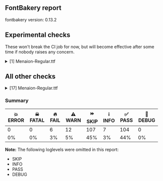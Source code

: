 ## FontBakery report

fontbakery version: 0.13.2





## Experimental checks

These won't break the CI job for now, but will become effective after some time if nobody raises any concern.


<details><summary>[1] Menaion-Regular.ttf</summary>
<div>
<details>
    <summary>🔥 <b>FAIL</b> Check base characters have non-zero advance width. <a href="https://fontbakery.readthedocs.io/en/stable/fontbakery/checks/universal.html#base-has-width">base_has_width</a></summary>
    <div>







* 🔥 **FAIL** <p>The following glyphs had zero advance width:
- uni03070300 (U+E02C)</p>
<pre><code>- uni03070301 (U+E02B)

- uni03080300 (U+E02E)

- uni03080301 (U+E02D)

- uni04850300 (U+E021)

- uni04850301 (U+E020)

- uni04850302 (U+E029)

- uni04850311 (U+E026)

- uni04850485 (U+E024)

- uni04860300 (U+E003)

- uni04860301 (U+E001)

- uni04860302 (U+E02A)

- uni04860311 (U+E005)

- uni04860485 (U+E030)

- uni04860486 (U+E025)

- uni0488 (U+0488)

- uni0489 (U+0489)

- uni20DD (U+20DD)

- uniA670 (U+A670)

- uniA671 (U+A671)

- uniA672 (U+A672)

- uniA67D0300 (U+E034)

- uniA67D0301 (U+E033)

- uniECE0 (U+ECE0)

- uniECE1 (U+ECE1)

- uniECE2 (U+ECE2)

- uniECE3 (U+ECE3)

- uniECE4 (U+ECE4)

- uniECE5 (U+ECE5)
</code></pre>
 [code: zero-width-bases]



</div>
</details>
</div>
</details>




## All other checks



<details><summary>[17] Menaion-Regular.ttf</summary>
<div>
<details>
    <summary>🔥 <b>FAIL</b> Checking font version fields (head and name table). <a href="https://fontbakery.readthedocs.io/en/stable/fontbakery/checks/opentype.html#opentype-font-version">opentype/font_version</a></summary>
    <div>







* 🔥 **FAIL** <p>head version is &quot;2.00200&quot; while name version string (for platform 3, encoding 1) is &quot;2.1; ttfautohint (v1.8.4.7-5d5b)&quot;.</p>
 [code: mismatch]



</div>
</details>

<details>
    <summary>🔥 <b>FAIL</b> Ensure the font supports case swapping for all its glyphs. <a href="https://fontbakery.readthedocs.io/en/stable/fontbakery/checks/universal.html#case-mapping">case_mapping</a></summary>
    <div>







* 🔥 **FAIL** <p>The following glyphs lack their case-swapping counterparts:</p>
<table>
<thead>
<tr>
<th align="left">Glyph present in the font</th>
<th align="left">Missing case-swapping counterpart</th>
</tr>
</thead>
<tbody>
<tr>
<td align="left">U+00D8: LATIN CAPITAL LETTER O WITH STROKE</td>
<td align="left">U+00F8: LATIN SMALL LETTER O WITH STROKE</td>
</tr>
<tr>
<td align="left">U+00E1: LATIN SMALL LETTER A WITH ACUTE</td>
<td align="left">U+00C1: LATIN CAPITAL LETTER A WITH ACUTE</td>
</tr>
<tr>
<td align="left">U+00E2: LATIN SMALL LETTER A WITH CIRCUMFLEX</td>
<td align="left">U+00C2: LATIN CAPITAL LETTER A WITH CIRCUMFLEX</td>
</tr>
<tr>
<td align="left">U+00E4: LATIN SMALL LETTER A WITH DIAERESIS</td>
<td align="left">U+00C4: LATIN CAPITAL LETTER A WITH DIAERESIS</td>
</tr>
<tr>
<td align="left">U+00EE: LATIN SMALL LETTER I WITH CIRCUMFLEX</td>
<td align="left">U+00CE: LATIN CAPITAL LETTER I WITH CIRCUMFLEX</td>
</tr>
<tr>
<td align="left">U+00F3: LATIN SMALL LETTER O WITH ACUTE</td>
<td align="left">U+00D3: LATIN CAPITAL LETTER O WITH ACUTE</td>
</tr>
<tr>
<td align="left">U+00F9: LATIN SMALL LETTER U WITH GRAVE</td>
<td align="left">U+00D9: LATIN CAPITAL LETTER U WITH GRAVE</td>
</tr>
<tr>
<td align="left">U+00FA: LATIN SMALL LETTER U WITH ACUTE</td>
<td align="left">U+00DA: LATIN CAPITAL LETTER U WITH ACUTE</td>
</tr>
<tr>
<td align="left">U+00FB: LATIN SMALL LETTER U WITH CIRCUMFLEX</td>
<td align="left">U+00DB: LATIN CAPITAL LETTER U WITH CIRCUMFLEX</td>
</tr>
<tr>
<td align="left">U+00FC: LATIN SMALL LETTER U WITH DIAERESIS</td>
<td align="left">U+00DC: LATIN CAPITAL LETTER U WITH DIAERESIS</td>
</tr>
<tr>
<td align="left">U+00FD: LATIN SMALL LETTER Y WITH ACUTE</td>
<td align="left">U+00DD: LATIN CAPITAL LETTER Y WITH ACUTE</td>
</tr>
<tr>
<td align="left">U+0101: LATIN SMALL LETTER A WITH MACRON</td>
<td align="left">U+0100: LATIN CAPITAL LETTER A WITH MACRON</td>
</tr>
<tr>
<td align="left">U+0103: LATIN SMALL LETTER A WITH BREVE</td>
<td align="left">U+0102: LATIN CAPITAL LETTER A WITH BREVE</td>
</tr>
<tr>
<td align="left">U+0113: LATIN SMALL LETTER E WITH MACRON</td>
<td align="left">U+0112: LATIN CAPITAL LETTER E WITH MACRON</td>
</tr>
<tr>
<td align="left">U+011B: LATIN SMALL LETTER E WITH CARON</td>
<td align="left">U+011A: LATIN CAPITAL LETTER E WITH CARON</td>
</tr>
<tr>
<td align="left">U+012D: LATIN SMALL LETTER I WITH BREVE</td>
<td align="left">U+012C: LATIN CAPITAL LETTER I WITH BREVE</td>
</tr>
<tr>
<td align="left">U+01D0: LATIN SMALL LETTER I WITH CARON</td>
<td align="left">U+01CF: LATIN CAPITAL LETTER I WITH CARON</td>
</tr>
</tbody>
</table>
 [code: missing-case-counterparts]



</div>
</details>

<details>
    <summary>🔥 <b>FAIL</b> Check license file has good copyright string. <a href="https://fontbakery.readthedocs.io/en/stable/fontbakery/checks/googlefonts.html#googlefonts-license-OFL-copyright">googlefonts/license/OFL_copyright</a></summary>
    <div>







* 🔥 **FAIL** <p>First line in license file is:</p>
<p>&quot;copyright 20** the my font project authors (<a href="https://github.com/googlefonts/googlefonts-project-template">https://github.com/googlefonts/googlefonts-project-template</a>)&quot;</p>
<p>which does not match the expected format, similar to:</p>
<p>&quot;Copyright 2022 The Familyname Project Authors (git url)&quot;</p>
 [code: bad-format]



</div>
</details>

<details>
    <summary>🔥 <b>FAIL</b> Check Google Fonts glyph coverage. <a href="https://fontbakery.readthedocs.io/en/stable/fontbakery/checks/googlefonts.html#googlefonts-glyph-coverage">googlefonts/glyph_coverage</a></summary>
    <div>







* 🔥 **FAIL** <p>Missing required codepoints:</p>
<pre><code>- 0x00A1 (INVERTED EXCLAMATION MARK)


- 0x00A2 (CENT SIGN)


- 0x00A3 (POUND SIGN)


- 0x00A5 (YEN SIGN)


- 0x00A9 (COPYRIGHT SIGN)


- 0x00AA (FEMININE ORDINAL INDICATOR)


- 0x00AE (REGISTERED SIGN)


- 0x00AF (MACRON)


- 0x00B8 (CEDILLA)


- 0x00BF (INVERTED QUESTION MARK)


- 0x00C1 (LATIN CAPITAL LETTER A WITH ACUTE)


- 0x00C2 (LATIN CAPITAL LETTER A WITH CIRCUMFLEX)


- 0x00C3 (LATIN CAPITAL LETTER A WITH TILDE)


- 0x00C4 (LATIN CAPITAL LETTER A WITH DIAERESIS)


- 0x00C5 (LATIN CAPITAL LETTER A WITH RING ABOVE)


- 0x00C6 (LATIN CAPITAL LETTER AE)


- 0x00CC (LATIN CAPITAL LETTER I WITH GRAVE)


- 0x00CD (LATIN CAPITAL LETTER I WITH ACUTE)


- 0x00CE (LATIN CAPITAL LETTER I WITH CIRCUMFLEX)


- 0x00D0 (LATIN CAPITAL LETTER ETH)


- 0x00D2 (LATIN CAPITAL LETTER O WITH GRAVE)


- 0x00D3 (LATIN CAPITAL LETTER O WITH ACUTE)


- 0x00D5 (LATIN CAPITAL LETTER O WITH TILDE)


- 0x00D9 (LATIN CAPITAL LETTER U WITH GRAVE)


- 0x00DA (LATIN CAPITAL LETTER U WITH ACUTE)


- 0x00DB (LATIN CAPITAL LETTER U WITH CIRCUMFLEX)


- 0x00DC (LATIN CAPITAL LETTER U WITH DIAERESIS)


- 0x00DD (LATIN CAPITAL LETTER Y WITH ACUTE)


- 0x00DE (LATIN CAPITAL LETTER THORN)


- 0x00DF (LATIN SMALL LETTER SHARP S)


- 0x00E3 (LATIN SMALL LETTER A WITH TILDE)


- 0x00E5 (LATIN SMALL LETTER A WITH RING ABOVE)


- 0x00E6 (LATIN SMALL LETTER AE)


- 0x00EC (LATIN SMALL LETTER I WITH GRAVE)


- 0x00ED (LATIN SMALL LETTER I WITH ACUTE)


- 0x00F0 (LATIN SMALL LETTER ETH)


- 0x00F2 (LATIN SMALL LETTER O WITH GRAVE)


- 0x00F5 (LATIN SMALL LETTER O WITH TILDE)


- 0x00F8 (LATIN SMALL LETTER O WITH STROKE)


- 0x00FE (LATIN SMALL LETTER THORN)


- 0x00FF (LATIN SMALL LETTER Y WITH DIAERESIS)


- 0x0100 (LATIN CAPITAL LETTER A WITH MACRON)


- 0x0102 (LATIN CAPITAL LETTER A WITH BREVE)


- 0x0104 (LATIN CAPITAL LETTER A WITH OGONEK)


- 0x0105 (LATIN SMALL LETTER A WITH OGONEK)


- 0x0106 (LATIN CAPITAL LETTER C WITH ACUTE)


- 0x0107 (LATIN SMALL LETTER C WITH ACUTE)


- 0x010A (LATIN CAPITAL LETTER C WITH DOT ABOVE)


- 0x010B (LATIN SMALL LETTER C WITH DOT ABOVE)


- 0x010C (LATIN CAPITAL LETTER C WITH CARON)


- 0x010D (LATIN SMALL LETTER C WITH CARON)


- 0x010E (LATIN CAPITAL LETTER D WITH CARON)


- 0x010F (LATIN SMALL LETTER D WITH CARON)


- 0x0110 (LATIN CAPITAL LETTER D WITH STROKE)


- 0x0111 (LATIN SMALL LETTER D WITH STROKE)


- 0x0112 (LATIN CAPITAL LETTER E WITH MACRON)


- 0x0116 (LATIN CAPITAL LETTER E WITH DOT ABOVE)


- 0x0117 (LATIN SMALL LETTER E WITH DOT ABOVE)


- 0x0118 (LATIN CAPITAL LETTER E WITH OGONEK)


- 0x0119 (LATIN SMALL LETTER E WITH OGONEK)


- 0x011A (LATIN CAPITAL LETTER E WITH CARON)


- 0x011E (LATIN CAPITAL LETTER G WITH BREVE)


- 0x011F (LATIN SMALL LETTER G WITH BREVE)


- 0x0120 (LATIN CAPITAL LETTER G WITH DOT ABOVE)


- 0x0121 (LATIN SMALL LETTER G WITH DOT ABOVE)


- 0x0122 (LATIN CAPITAL LETTER G WITH CEDILLA)


- 0x0123 (LATIN SMALL LETTER G WITH CEDILLA)


- 0x0126 (LATIN CAPITAL LETTER H WITH STROKE)


- 0x0127 (LATIN SMALL LETTER H WITH STROKE)


- 0x012A (LATIN CAPITAL LETTER I WITH MACRON)


- 0x012B (LATIN SMALL LETTER I WITH MACRON)


- 0x012E (LATIN CAPITAL LETTER I WITH OGONEK)


- 0x012F (LATIN SMALL LETTER I WITH OGONEK)


- 0x0130 (LATIN CAPITAL LETTER I WITH DOT ABOVE)


- 0x0136 (LATIN CAPITAL LETTER K WITH CEDILLA)


- 0x0137 (LATIN SMALL LETTER K WITH CEDILLA)


- 0x0139 (LATIN CAPITAL LETTER L WITH ACUTE)


- 0x013A (LATIN SMALL LETTER L WITH ACUTE)


- 0x013B (LATIN CAPITAL LETTER L WITH CEDILLA)


- 0x013C (LATIN SMALL LETTER L WITH CEDILLA)


- 0x013D (LATIN CAPITAL LETTER L WITH CARON)


- 0x013E (LATIN SMALL LETTER L WITH CARON)


- 0x0141 (LATIN CAPITAL LETTER L WITH STROKE)


- 0x0142 (LATIN SMALL LETTER L WITH STROKE)


- 0x0143 (LATIN CAPITAL LETTER N WITH ACUTE)


- 0x0144 (LATIN SMALL LETTER N WITH ACUTE)


- 0x0145 (LATIN CAPITAL LETTER N WITH CEDILLA)


- 0x0146 (LATIN SMALL LETTER N WITH CEDILLA)


- 0x0147 (LATIN CAPITAL LETTER N WITH CARON)


- 0x0148 (LATIN SMALL LETTER N WITH CARON)


- 0x0150 (LATIN CAPITAL LETTER O WITH DOUBLE ACUTE)


- 0x0151 (LATIN SMALL LETTER O WITH DOUBLE ACUTE)


- 0x0152 (LATIN CAPITAL LIGATURE OE)


- 0x0153 (LATIN SMALL LIGATURE OE)


- 0x0154 (LATIN CAPITAL LETTER R WITH ACUTE)


- 0x0155 (LATIN SMALL LETTER R WITH ACUTE)


- 0x0158 (LATIN CAPITAL LETTER R WITH CARON)


- 0x0159 (LATIN SMALL LETTER R WITH CARON)


- 0x015A (LATIN CAPITAL LETTER S WITH ACUTE)


- 0x015B (LATIN SMALL LETTER S WITH ACUTE)


- 0x015E (LATIN CAPITAL LETTER S WITH CEDILLA)


- 0x015F (LATIN SMALL LETTER S WITH CEDILLA)


- 0x0160 (LATIN CAPITAL LETTER S WITH CARON)


- 0x0161 (LATIN SMALL LETTER S WITH CARON)


- 0x0164 (LATIN CAPITAL LETTER T WITH CARON)


- 0x0165 (LATIN SMALL LETTER T WITH CARON)


- 0x016A (LATIN CAPITAL LETTER U WITH MACRON)


- 0x016B (LATIN SMALL LETTER U WITH MACRON)


- 0x016E (LATIN CAPITAL LETTER U WITH RING ABOVE)


- 0x016F (LATIN SMALL LETTER U WITH RING ABOVE)


- 0x0170 (LATIN CAPITAL LETTER U WITH DOUBLE ACUTE)


- 0x0171 (LATIN SMALL LETTER U WITH DOUBLE ACUTE)


- 0x0172 (LATIN CAPITAL LETTER U WITH OGONEK)


- 0x0173 (LATIN SMALL LETTER U WITH OGONEK)


- 0x0174 (LATIN CAPITAL LETTER W WITH CIRCUMFLEX)


- 0x0175 (LATIN SMALL LETTER W WITH CIRCUMFLEX)


- 0x0176 (LATIN CAPITAL LETTER Y WITH CIRCUMFLEX)


- 0x0177 (LATIN SMALL LETTER Y WITH CIRCUMFLEX)


- 0x0178 (LATIN CAPITAL LETTER Y WITH DIAERESIS)


- 0x0179 (LATIN CAPITAL LETTER Z WITH ACUTE)


- 0x017A (LATIN SMALL LETTER Z WITH ACUTE)


- 0x017B (LATIN CAPITAL LETTER Z WITH DOT ABOVE)


- 0x017C (LATIN SMALL LETTER Z WITH DOT ABOVE)


- 0x017D (LATIN CAPITAL LETTER Z WITH CARON)


- 0x017E (LATIN SMALL LETTER Z WITH CARON)


- 0x0218 (LATIN CAPITAL LETTER S WITH COMMA BELOW)


- 0x0219 (LATIN SMALL LETTER S WITH COMMA BELOW)


- 0x021A (LATIN CAPITAL LETTER T WITH COMMA BELOW)


- 0x021B (LATIN SMALL LETTER T WITH COMMA BELOW)


- 0x0237 (LATIN SMALL LETTER DOTLESS J)


- 0x02D9 (DOT ABOVE)


- 0x02DA (RING ABOVE)


- 0x02DB (OGONEK)


- 0x02DD (DOUBLE ACUTE ACCENT)


- 0x0326 (COMBINING COMMA BELOW)


- 0x0328 (COMBINING OGONEK)


- 0x1E80 (LATIN CAPITAL LETTER W WITH GRAVE)


- 0x1E81 (LATIN SMALL LETTER W WITH GRAVE)


- 0x1E82 (LATIN CAPITAL LETTER W WITH ACUTE)


- 0x1E83 (LATIN SMALL LETTER W WITH ACUTE)


- 0x1E84 (LATIN CAPITAL LETTER W WITH DIAERESIS)


- 0x1E85 (LATIN SMALL LETTER W WITH DIAERESIS)


- 0x1E9E (LATIN CAPITAL LETTER SHARP S)


- 0x1EF2 (LATIN CAPITAL LETTER Y WITH GRAVE)


- 0x1EF3 (LATIN SMALL LETTER Y WITH GRAVE)


- 0x2122 (TRADE MARK SIGN)


- 0x2212 (MINUS SIGN)
</code></pre>
 [code: missing-codepoints]



</div>
</details>

<details>
    <summary>🔥 <b>FAIL</b> Version format is correct in 'name' table? <a href="https://fontbakery.readthedocs.io/en/stable/fontbakery/checks/googlefonts.html#googlefonts-name-version-format">googlefonts/name/version_format</a></summary>
    <div>







* 🔥 **FAIL** <p>The NameID.VERSION_STRING (nameID=5) value must follow the pattern &quot;Version X.Y&quot; with X.Y greater than or equal to 1.000. The &quot;Version &quot; prefix is a recommendation given by the OpenType spec. Current version string is: &quot;2.1; ttfautohint (v1.8.4.7-5d5b)&quot;</p>
 [code: bad-version-strings]



</div>
</details>

<details>
    <summary>⚠️ <b>WARN</b> Check mark characters are in GDEF mark glyph class. <a href="https://fontbakery.readthedocs.io/en/stable/fontbakery/checks/opentype.html#opentype-gdef-mark-chars">opentype/gdef_mark_chars</a></summary>
    <div>







* ⚠️ **WARN** <p>The following mark characters could be in the GDEF mark glyph class:
uni032A (U+032A), uni20DB (U+20DB), uniFE00 (U+FE00), uniFE01 (U+FE01), uniFE02 (U+FE02) and uniFE03 (U+FE03)</p>
 [code: mark-chars]



</div>
</details>

<details>
    <summary>⚠️ <b>WARN</b> Check if each glyph has the recommended amount of contours. <a href="https://fontbakery.readthedocs.io/en/stable/fontbakery/checks/universal.html#contour-count">contour_count</a></summary>
    <div>







* ⚠️ **WARN** <p>This check inspects the glyph outlines and detects the total number of contours in each of them. The expected values are infered from the typical ammounts of contours observed in a large collection of reference font families. The divergences listed below may simply indicate a significantly different design on some of your glyphs. On the other hand, some of these may flag actual bugs in the font such as glyphs mapped to an incorrect codepoint. Please consider reviewing the design and codepoint assignment of these to make sure they are correct.</p>
<p>The following glyphs do not have the recommended number of contours:</p>
<pre><code>- Glyph name: uni040C	Contours detected: 3	Expected: 2

- Glyph name: uni041A	Contours detected: 2	Expected: 1

- Glyph name: uni0435	Contours detected: 1	Expected: 2

- Glyph name: uni043A	Contours detected: 2	Expected: 1

- Glyph name: uni0450	Contours detected: 2	Expected: 3

- Glyph name: uni0451	Contours detected: 3	Expected: 4

- Glyph name: uni0456	Contours detected: 1	Expected: 2

- Glyph name: uni045C	Contours detected: 3	Expected: 2

- Glyph name: uni046E	Contours detected: 1	Expected: 2

- Glyph name: uni046F	Contours detected: 1	Expected: 2

- Glyph name: uni203D	Contours detected: 3	Expected: 2

- Glyph name: uni25CC	Contours detected: 8	Expected: 16 or 12

- Glyph name: uni040C	Contours detected: 3	Expected: 2

- Glyph name: uni041A	Contours detected: 2	Expected: 1

- Glyph name: uni0435	Contours detected: 1	Expected: 2

- Glyph name: uni043A	Contours detected: 2	Expected: 1

- Glyph name: uni0450	Contours detected: 2	Expected: 3

- Glyph name: uni0451	Contours detected: 3	Expected: 4

- Glyph name: uni0456	Contours detected: 1	Expected: 2

- Glyph name: uni045C	Contours detected: 3	Expected: 2

- Glyph name: uni046E	Contours detected: 1	Expected: 2

- Glyph name: uni046F	Contours detected: 1	Expected: 2

- Glyph name: uni203D	Contours detected: 3	Expected: 2

- Glyph name: uni25CC	Contours detected: 8	Expected: 16 or 12
</code></pre>
 [code: contour-count]



</div>
</details>

<details>
    <summary>⚠️ <b>WARN</b> Check math signs have the same width. <a href="https://fontbakery.readthedocs.io/en/stable/fontbakery/checks/universal.html#math-signs-width">math_signs_width</a></summary>
    <div>







* ⚠️ **WARN** <p>The most common width is 564 among a set of 4 math glyphs.
The following math glyphs have a different width, though:</p>
<p>Width = 399:
uni00AC</p>
<p>Width = 533:
uni00D7</p>
<p>Width = 543:
uni00F7</p>
<p>Width = 910:
uni223B, uni223C</p>
<p>Width = 909:
uni223D, uni2241</p>
<p>Width = 913:
uni223E</p>
 [code: width-outliers]



</div>
</details>

<details>
    <summary>⚠️ <b>WARN</b> Does the font contain a soft hyphen? <a href="https://fontbakery.readthedocs.io/en/stable/fontbakery/checks/universal.html#soft-hyphen">soft_hyphen</a></summary>
    <div>







* ⚠️ **WARN** <p>This font has a 'Soft Hyphen' character.</p>
 [code: softhyphen]



</div>
</details>

<details>
    <summary>⚠️ <b>WARN</b> Validate size, and resolution of article images, and ensure article page has minimum length and includes visual assets. <a href="https://fontbakery.readthedocs.io/en/stable/fontbakery/checks/googlefonts.html#googlefonts-article-images">googlefonts/article/images</a></summary>
    <div>







* ⚠️ **WARN** <p>Family metadata at fonts/ttf does not have an article.</p>
 [code: lacks-article]



</div>
</details>

<details>
    <summary>⚠️ <b>WARN</b> Check for codepoints not covered by METADATA subsets. <a href="https://fontbakery.readthedocs.io/en/stable/fontbakery/checks/googlefonts.html#googlefonts-metadata-unreachable-subsetting">googlefonts/metadata/unreachable_subsetting</a></summary>
    <div>







* ⚠️ **WARN** <p>The following codepoints supported by the font are not covered by
any subsets defined in the font's metadata file, and will never
be served. You can solve this by either manually adding additional
subset declarations to METADATA.pb, or by editing the glyphset
definitions.</p>
<ul>
<li>U+02D8 BREVE: try adding one of: yi, canadian-aboriginal</li>
<li>U+0302 COMBINING CIRCUMFLEX ACCENT: try adding one of: cherokee, math, coptic, tifinagh</li>
<li>U+0306 COMBINING BREVE: try adding one of: tifinagh, old-permic</li>
<li>U+0307 COMBINING DOT ABOVE: try adding one of: duployan, malayalam, syriac, coptic, math, tai-le, todhri, canadian-aboriginal, hebrew, tifinagh, old-permic</li>
<li>U+030A COMBINING RING ABOVE: try adding one of: duployan, syriac</li>
<li>U+030B COMBINING DOUBLE ACUTE ACCENT: try adding one of: cherokee, osage</li>
<li>U+030C COMBINING CARON: try adding one of: cherokee, tai-le</li>
<li>U+030D COMBINING VERTICAL LINE ABOVE: try adding sunuwar</li>
<li>U+030E COMBINING DOUBLE VERTICAL LINE ABOVE: try adding ethiopic</li>
<li>U+030F COMBINING DOUBLE GRAVE ACCENT: not included in any glyphset definition</li>
<li>U+0311 COMBINING INVERTED BREVE: try adding one of: todhri, coptic</li>
<li>U+0312 COMBINING TURNED COMMA ABOVE: try adding math</li>
<li>U+0313 COMBINING COMMA ABOVE: try adding one of: todhri, old-permic</li>
<li>U+0314 COMBINING REVERSED COMMA ABOVE: not included in any glyphset definition</li>
<li>U+0315 COMBINING COMMA ABOVE RIGHT: try adding math</li>
<li>U+031B COMBINING HORN: not included in any glyphset definition</li>
<li>U+0327 COMBINING CEDILLA: try adding math</li>
<li>U+032A COMBINING BRIDGE BELOW: not included in any glyphset definition</li>
<li>U+033D COMBINING X ABOVE: not included in any glyphset definition</li>
<li>U+033E COMBINING VERTICAL TILDE: not included in any glyphset definition</li>
<li>U+033F COMBINING DOUBLE OVERLINE: try adding coptic</li>
<li>U+0340 COMBINING GRAVE TONE MARK: not included in any glyphset definition</li>
<li>U+0341 COMBINING ACUTE TONE MARK: not included in any glyphset definition</li>
<li>U+0342 COMBINING GREEK PERISPOMENI: not included in any glyphset definition</li>
<li>U+0343 COMBINING GREEK KORONIS: not included in any glyphset definition</li>
<li>U+0345 COMBINING GREEK YPOGEGRAMMENI: not included in any glyphset definition</li>
<li>U+034F COMBINING GRAPHEME JOINER: not included in any glyphset definition</li>
<li>U+0350 COMBINING RIGHT ARROWHEAD ABOVE: not included in any glyphset definition</li>
<li>U+0351 COMBINING LEFT HALF RING ABOVE: not included in any glyphset definition</li>
<li>U+0357 COMBINING RIGHT HALF RING ABOVE: not included in any glyphset definition</li>
<li>U+035E COMBINING DOUBLE MACRON: try adding one of: caucasian-albanian, todhri, coptic</li>
<li>U+0360 COMBINING DOUBLE TILDE: not included in any glyphset definition</li>
<li>U+0361 COMBINING DOUBLE INVERTED BREVE: try adding coptic</li>
<li>U+1DC0 COMBINING DOTTED GRAVE ACCENT: not included in any glyphset definition</li>
<li>U+1DC1 COMBINING DOTTED ACUTE ACCENT: not included in any glyphset definition</li>
<li>U+1DC3 COMBINING SUSPENSION MARK: not included in any glyphset definition</li>
<li>U+1DCD COMBINING DOUBLE CIRCUMFLEX ABOVE: try adding coptic</li>
<li>U+1DFE COMBINING LEFT ARROWHEAD ABOVE: not included in any glyphset definition</li>
<li>U+2003 EM SPACE: try adding nushu</li>
<li>U+2004 THREE-PER-EM SPACE: try adding symbols2</li>
<li>U+2005 FOUR-PER-EM SPACE: try adding symbols2</li>
<li>U+2006 SIX-PER-EM SPACE: try adding symbols2</li>
<li>U+2007 FIGURE SPACE: try adding symbols2</li>
<li>U+2008 PUNCTUATION SPACE: try adding symbols2</li>
<li>U+200A HAIR SPACE: try adding symbols2</li>
<li>U+200C ZERO WIDTH NON-JOINER: try adding one of: yi, thai, syriac, limbu, buginese, modi, tagalog, masaram-gondi, khudawadi, psalter-pahlavi, arabic, dogra, hatran, saurashtra, thaana, hebrew, lao, sundanese, new-tai-lue, zanabazar-square, phags-pa, malayalam, kaithi, siddham, tai-viet, rejang, tirhuta, khmer, kharoshthi, avestan, nko, oriya, chakma, tagbanwa, gurmukhi, gujarati, tamil, mandaic, myanmar, hanifi-rohingya, newa, sharada, javanese, bhaiksuki, kannada, lepcha, meetei-mayek, takri, manichaean, kayah-li, mongolian, warang-citi, tifinagh, bengali, syloti-nagri, duployan, mahajani, sinhala, sogdian, telugu, tai-tham, batak, hanunoo, brahmi, grantha, pahawh-hmong, tai-le, tibetan, balinese, khojki, devanagari, buhid, cham, gunjala-gondi</li>
<li>U+200D ZERO WIDTH JOINER: try adding one of: yi, thai, syriac, limbu, buginese, modi, tagalog, masaram-gondi, khudawadi, psalter-pahlavi, arabic, dogra, saurashtra, thaana, hebrew, lao, sundanese, new-tai-lue, zanabazar-square, phags-pa, malayalam, kaithi, siddham, tai-viet, rejang, tirhuta, khmer, kharoshthi, avestan, nko, oriya, chakma, tagbanwa, gurmukhi, gujarati, tamil, mandaic, myanmar, hanifi-rohingya, newa, sharada, javanese, bhaiksuki, kannada, lepcha, meetei-mayek, takri, manichaean, kayah-li, mongolian, old-hungarian, warang-citi, tifinagh, bengali, syloti-nagri, duployan, mahajani, sinhala, sogdian, telugu, tai-tham, batak, hanunoo, brahmi, grantha, pahawh-hmong, tai-le, tibetan, balinese, khojki, devanagari, buhid, cham, gunjala-gondi</li>
<li>U+200E LEFT-TO-RIGHT MARK: try adding one of: phags-pa, syriac, arabic, thaana, hebrew, nko</li>
<li>U+200F RIGHT-TO-LEFT MARK: try adding one of: phags-pa, syriac, thaana, hebrew, nko</li>
<li>U+2010 HYPHEN: try adding one of: yi, syloti-nagri, sora-sompeng, kaithi, coptic, lisu, arabic, armenian, kharoshthi, kayah-li, hebrew, sundanese, cham</li>
<li>U+2011 NON-BREAKING HYPHEN: try adding one of: yi, syloti-nagri, arabic</li>
<li>U+2012 FIGURE DASH: not included in any glyphset definition</li>
<li>U+2015 HORIZONTAL BAR: try adding adlam</li>
<li>U+2016 DOUBLE VERTICAL LINE: try adding math</li>
<li>U+2017 DOUBLE LOW LINE: try adding math</li>
<li>U+201B SINGLE HIGH-REVERSED-9 QUOTATION MARK: try adding adlam</li>
<li>U+201F DOUBLE HIGH-REVERSED-9 QUOTATION MARK: not included in any glyphset definition</li>
<li>U+2021 DOUBLE DAGGER: try adding adlam</li>
<li>U+2023 TRIANGULAR BULLET: not included in any glyphset definition</li>
<li>U+2024 ONE DOT LEADER: try adding armenian</li>
<li>U+2025 TWO DOT LEADER: try adding phags-pa</li>
<li>U+2027 HYPHENATION POINT: not included in any glyphset definition</li>
<li>U+202F NARROW NO-BREAK SPACE: try adding one of: mongolian, phags-pa, yi</li>
<li>U+2030 PER MILLE SIGN: try adding adlam</li>
<li>U+2031 PER TEN THOUSAND SIGN: not included in any glyphset definition</li>
<li>U+2034 TRIPLE PRIME: try adding math</li>
<li>U+2035 REVERSED PRIME: try adding math</li>
<li>U+2036 REVERSED DOUBLE PRIME: try adding math</li>
<li>U+2037 REVERSED TRIPLE PRIME: try adding math</li>
<li>U+2038 CARET: try adding math</li>
<li>U+203B REFERENCE MARK: not included in any glyphset definition</li>
<li>U+203C DOUBLE EXCLAMATION MARK: try adding math</li>
<li>U+203D INTERROBANG: not included in any glyphset definition</li>
<li>U+203E OVERLINE: not included in any glyphset definition</li>
<li>U+203F UNDERTIE: not included in any glyphset definition</li>
<li>U+2040 CHARACTER TIE: try adding math</li>
<li>U+2041 CARET INSERTION POINT: not included in any glyphset definition</li>
<li>U+2042 ASTERISM: not included in any glyphset definition</li>
<li>U+2043 HYPHEN BULLET: try adding math</li>
<li>U+2045 LEFT SQUARE BRACKET WITH QUILL: not included in any glyphset definition</li>
<li>U+2046 RIGHT SQUARE BRACKET WITH QUILL: not included in any glyphset definition</li>
<li>U+2052 COMMERCIAL MINUS SIGN: not included in any glyphset definition</li>
<li>U+2053 SWUNG DASH: try adding coptic</li>
<li>U+2056 THREE DOT PUNCTUATION: try adding coptic</li>
<li>U+2058 FOUR DOT PUNCTUATION: try adding coptic</li>
<li>U+2059 FIVE DOT PUNCTUATION: try adding coptic</li>
<li>U+205B FOUR DOT MARK: not included in any glyphset definition</li>
<li>U+205C DOTTED CROSS: not included in any glyphset definition</li>
<li>U+205D TRICOLON: try adding one of: old-hungarian, meroitic, meroitic-hieroglyphs, carian</li>
<li>U+205E VERTICAL FOUR DOTS: try adding old-hungarian</li>
<li>U+20DB COMBINING THREE DOTS ABOVE: try adding one of: math, old-permic</li>
<li>U+20DD COMBINING ENCLOSING CIRCLE: try adding symbols</li>
<li>U+2219 BULLET OPERATOR: try adding one of: symbols, tai-tham, math, yi</li>
<li>U+2227 LOGICAL AND: try adding math</li>
<li>U+2228 LOGICAL OR: try adding math</li>
<li>U+223B HOMOTHETIC: try adding math</li>
<li>U+223C TILDE OPERATOR: try adding math</li>
<li>U+223D REVERSED TILDE: try adding math</li>
<li>U+223E INVERTED LAZY S: try adding math</li>
<li>U+2240 WREATH PRODUCT: try adding math</li>
<li>U+2241 NOT TILDE: try adding math</li>
<li>U+2329 LEFT-POINTING ANGLE BRACKET: try adding symbols</li>
<li>U+232A RIGHT-POINTING ANGLE BRACKET: try adding symbols</li>
<li>U+25AB WHITE SMALL SQUARE: try adding symbols</li>
<li>U+25B2 BLACK UP-POINTING TRIANGLE: try adding symbols</li>
<li>U+25BA BLACK RIGHT-POINTING POINTER: try adding symbols</li>
<li>U+25BC BLACK DOWN-POINTING TRIANGLE: try adding symbols</li>
<li>U+25C4 BLACK LEFT-POINTING POINTER: try adding symbols</li>
<li>U+25C7 WHITE DIAMOND: try adding symbols</li>
<li>U+25CB WHITE CIRCLE: try adding symbols</li>
<li>U+25CC DOTTED CIRCLE: try adding one of: limbu, lao, sundanese, marchen, malayalam, adlam, wancho, javanese, bhaiksuki, kannada, mongolian, telugu, brahmi, grantha, tibetan, manichaean, balinese, yi, thai, masaram-gondi, khudawadi, armenian, thaana, new-tai-lue, symbols, phags-pa, khmer, miao, chakma, gurmukhi, gujarati, tamil, sharada, warang-citi, kayah-li, tifinagh, old-permic, sogdian, tai-le, mende-kikakui, khojki, gunjala-gondi, syriac, psalter-pahlavi, bassa-vah, dogra, saurashtra, hebrew, zanabazar-square, siddham, rejang, kharoshthi, nko, tagbanwa, myanmar, hanifi-rohingya, lepcha, mahajani, sinhala, osage, hanunoo, pahawh-hmong, tai-tham, newa, buginese, elbasan, modi, tagalog, kaithi, tai-viet, math, tirhuta, soyombo, oriya, mandaic, coptic, meetei-mayek, canadian-aboriginal, takri, bengali, syloti-nagri, duployan, batak, ahom, caucasian-albanian, music, devanagari, buhid, cham</li>
<li>U+25E6 WHITE BULLET: try adding symbols</li>
<li>U+2626 ORTHODOX CROSS: try adding symbols</li>
<li>U+271A HEAVY GREEK CROSS: try adding symbols</li>
<li>U+2720 MALTESE CROSS: try adding symbols</li>
<li>U+2722 FOUR TEARDROP-SPOKED ASTERISK: try adding symbols</li>
<li>U+2734 EIGHT POINTED BLACK STAR: try adding symbols</li>
<li>U+274B HEAVY EIGHT TEARDROP-SPOKED PROPELLER ASTERISK: try adding symbols</li>
<li>U+2758 LIGHT VERTICAL BAR: try adding symbols</li>
<li>U+2E26 LEFT SIDEWAYS U BRACKET: not included in any glyphset definition</li>
<li>U+2E27 RIGHT SIDEWAYS U BRACKET: not included in any glyphset definition</li>
<li>U+2E2A TWO DOTS OVER ONE DOT PUNCTUATION: not included in any glyphset definition</li>
<li>U+2E2B ONE DOT OVER TWO DOTS PUNCTUATION: not included in any glyphset definition</li>
<li>U+2E2C SQUARED FOUR DOT PUNCTUATION: not included in any glyphset definition</li>
<li>U+2E2D FIVE DOT MARK: not included in any glyphset definition</li>
<li>U+2E2F VERTICAL TILDE: not included in any glyphset definition</li>
<li>U+2E34 RAISED COMMA: try adding coptic</li>
<li>U+2E46 INVERTED LOW KAVYKA WITH KAVYKA ABOVE: not included in any glyphset definition</li>
<li>U+2E47 LOW KAVYKA: not included in any glyphset definition</li>
<li>U+2E48 LOW KAVYKA WITH DOT: not included in any glyphset definition</li>
<li>U+2E49 DOUBLE STACKED COMMA: not included in any glyphset definition</li>
<li>U+E001 : not included in any glyphset definition</li>
<li>U+E003 : not included in any glyphset definition</li>
<li>U+E005 : not included in any glyphset definition</li>
<li>U+E020 : not included in any glyphset definition</li>
<li>U+E021 : not included in any glyphset definition</li>
<li>U+E024 : not included in any glyphset definition</li>
<li>U+E025 : not included in any glyphset definition</li>
<li>U+E026 : not included in any glyphset definition</li>
<li>U+E029 : not included in any glyphset definition</li>
<li>U+E02A : not included in any glyphset definition</li>
<li>U+E02B : not included in any glyphset definition</li>
<li>U+E02C : not included in any glyphset definition</li>
<li>U+E02D : not included in any glyphset definition</li>
<li>U+E02E : not included in any glyphset definition</li>
<li>U+E030 : not included in any glyphset definition</li>
<li>U+E033 : not included in any glyphset definition</li>
<li>U+E034 : not included in any glyphset definition</li>
<li>U+E2F1 : not included in any glyphset definition</li>
<li>U+E5EF : not included in any glyphset definition</li>
<li>U+E5F0 : not included in any glyphset definition</li>
<li>U+E60F : not included in any glyphset definition</li>
<li>U+E612 : not included in any glyphset definition</li>
<li>U+E6CA : not included in any glyphset definition</li>
<li>U+E6DB : not included in any glyphset definition</li>
<li>U+E700 : not included in any glyphset definition</li>
<li>U+E70A : not included in any glyphset definition</li>
<li>U+E743 : not included in any glyphset definition</li>
<li>U+E748 : not included in any glyphset definition</li>
<li>U+E74B : not included in any glyphset definition</li>
<li>U+E751 : not included in any glyphset definition</li>
<li>U+E7C0 : not included in any glyphset definition</li>
<li>U+E7CB : not included in any glyphset definition</li>
<li>U+E7E0 : not included in any glyphset definition</li>
<li>U+E7E1 : not included in any glyphset definition</li>
<li>U+E7E3 : not included in any glyphset definition</li>
<li>U+E7EA : not included in any glyphset definition</li>
<li>U+E800 : not included in any glyphset definition</li>
<li>U+E809 : not included in any glyphset definition</li>
<li>U+E811 : not included in any glyphset definition</li>
<li>U+E81A : not included in any glyphset definition</li>
<li>U+E81B : not included in any glyphset definition</li>
<li>U+E81C : not included in any glyphset definition</li>
<li>U+E92A : not included in any glyphset definition</li>
<li>U+E92B : not included in any glyphset definition</li>
<li>U+E92C : not included in any glyphset definition</li>
<li>U+E92F : not included in any glyphset definition</li>
<li>U+ECE0 : not included in any glyphset definition</li>
<li>U+ECE1 : not included in any glyphset definition</li>
<li>U+ECE2 : not included in any glyphset definition</li>
<li>U+ECE3 : not included in any glyphset definition</li>
<li>U+ECE4 : not included in any glyphset definition</li>
<li>U+ECE5 : not included in any glyphset definition</li>
<li>U+ECE6 : not included in any glyphset definition</li>
<li>U+ECE7 : not included in any glyphset definition</li>
<li>U+EDE0 : not included in any glyphset definition</li>
<li>U+FE00 VARIATION SELECTOR-1: try adding one of: yi, phags-pa, manichaean</li>
<li>U+FE01 VARIATION SELECTOR-2: not included in any glyphset definition</li>
<li>U+FE02 VARIATION SELECTOR-3: not included in any glyphset definition</li>
<li>U+FE03 VARIATION SELECTOR-4: not included in any glyphset definition</li>
<li>U+FE26 COMBINING CONJOINING MACRON: try adding one of: caucasian-albanian, coptic</li>
<li>U+1D000 BYZANTINE MUSICAL SYMBOL PSILI: try adding music</li>
<li>U+1D001 BYZANTINE MUSICAL SYMBOL DASEIA: try adding music</li>
<li>U+1D002 BYZANTINE MUSICAL SYMBOL PERISPOMENI: try adding music</li>
<li>U+1D003 BYZANTINE MUSICAL SYMBOL OXEIA EKFONITIKON: try adding music</li>
<li>U+1D004 BYZANTINE MUSICAL SYMBOL OXEIA DIPLI: try adding music</li>
<li>U+1D005 BYZANTINE MUSICAL SYMBOL VAREIA EKFONITIKON: try adding music</li>
<li>U+1D006 BYZANTINE MUSICAL SYMBOL VAREIA DIPLI: try adding music</li>
<li>U+1D007 BYZANTINE MUSICAL SYMBOL KATHISTI: try adding music</li>
<li>U+1D008 BYZANTINE MUSICAL SYMBOL SYRMATIKI: try adding music</li>
<li>U+1D009 BYZANTINE MUSICAL SYMBOL PARAKLITIKI: try adding music</li>
<li>U+1D00A BYZANTINE MUSICAL SYMBOL YPOKRISIS: try adding music</li>
<li>U+1D00B BYZANTINE MUSICAL SYMBOL YPOKRISIS DIPLI: try adding music</li>
<li>U+1D00C BYZANTINE MUSICAL SYMBOL KREMASTI: try adding music</li>
<li>U+1D00D BYZANTINE MUSICAL SYMBOL APESO EKFONITIKON: try adding music</li>
<li>U+1D00F BYZANTINE MUSICAL SYMBOL TELEIA: try adding music</li>
<li>U+1D010 BYZANTINE MUSICAL SYMBOL KENTIMATA: try adding music</li>
<li>U+1D011 BYZANTINE MUSICAL SYMBOL APOSTROFOS: try adding music</li>
<li>U+1D012 BYZANTINE MUSICAL SYMBOL APOSTROFOS DIPLI: try adding music</li>
<li>U+1D013 BYZANTINE MUSICAL SYMBOL SYNEVMA: try adding music</li>
<li>U+1D014 BYZANTINE MUSICAL SYMBOL THITA: try adding music</li>
<li>U+1F540 CIRCLED CROSS POMMEE: try adding symbols</li>
<li>U+1F541 CROSS POMMEE WITH HALF-CIRCLE BELOW: try adding symbols</li>
<li>U+1F542 CROSS POMMEE: try adding symbols</li>
<li>U+1F543 NOTCHED LEFT SEMICIRCLE WITH THREE DOTS: try adding symbols</li>
<li>U+1F544 NOTCHED RIGHT SEMICIRCLE WITH THREE DOTS: try adding symbols</li>
<li>U+1F545 SYMBOL FOR MARKS CHAPTER: try adding symbols</li>
<li>U+1F908 DOWNWARD FACING HOOK: try adding symbols</li>
<li>U+1F909 DOWNWARD FACING NOTCHED HOOK: try adding symbols</li>
<li>U+1F90A DOWNWARD FACING HOOK WITH DOT: try adding symbols</li>
<li>U+1F90B DOWNWARD FACING NOTCHED HOOK WITH DOT: try adding symbols</li>
</ul>
<p>Or you can add the above codepoints to one of the subsets supported by the font: <code>cyrillic</code>, <code>cyrillic-ext</code>, <code>glagolitic</code>, <code>greek</code>, <code>greek-ext</code>, <code>latin</code>, <code>latin-ext</code></p>
 [code: unreachable-subsetting]



</div>
</details>

<details>
    <summary>⚠️ <b>WARN</b> Ensure soft_dotted characters lose their dot when combined with marks that replace the dot. <a href="https://fontbakery.readthedocs.io/en/stable/fontbakery/checks/universal.html#soft-dotted">soft_dotted</a></summary>
    <div>







* ⚠️ **WARN** <p>The dot of soft dotted characters used in orthographies <em>must</em> disappear in the following strings: i̊ i̋ i̍ i̓ j̀ j́ j̃ j̄ j̈ j̑ і́</p>
<p>The dot of soft dotted characters <em>should</em> disappear in other cases, for example: ì í ĩ ī i̅ i̇ ỉ i̎ ȉ ȋ i̒ i̔ i̽ i̾ i̿ i͂ i͐ i͑ i͗ i҃</p>
 [code: soft-dotted]



</div>
</details>

<details>
    <summary>⚠️ <b>WARN</b> Do any segments have colinear vectors? <a href="https://fontbakery.readthedocs.io/en/stable/fontbakery/checks/universal.html#outline-colinear-vectors">outline_colinear_vectors</a></summary>
    <div>







* ⚠️ **WARN** <p>The following glyphs have colinear vectors:</p>
<pre><code>* u1D009 (U+1D009): L&lt;&lt;124.0,648.0&gt;--&lt;164.0,658.0&gt;&gt; -&gt; L&lt;&lt;164.0,658.0&gt;--&lt;220.0,675.0&gt;&gt;

* u1E00F (U+1E00F): L&lt;&lt;-87.0,793.0&gt;--&lt;18.0,792.0&gt;&gt; -&gt; L&lt;&lt;18.0,792.0&gt;--&lt;136.0,792.0&gt;&gt;

* uni004B (U+004B): L&lt;&lt;499.0,568.0&gt;--&lt;400.0,468.0&gt;&gt; -&gt; L&lt;&lt;400.0,468.0&gt;--&lt;299.0,367.0&gt;&gt;

* uni0103 (U+0103): L&lt;&lt;134.0,376.0&gt;--&lt;135.0,348.0&gt;&gt; -&gt; L&lt;&lt;135.0,348.0&gt;--&lt;135.0,346.0&gt;&gt;

* uni0103 (U+0103): L&lt;&lt;134.0,379.0&gt;--&lt;134.0,376.0&gt;&gt; -&gt; L&lt;&lt;134.0,376.0&gt;--&lt;135.0,348.0&gt;&gt;

* uni035E (U+035E): L&lt;&lt;-359.0,672.0&gt;--&lt;247.0,671.0&gt;&gt; -&gt; L&lt;&lt;247.0,671.0&gt;--&lt;327.0,671.0&gt;&gt;

* uni03B3 (U+03B3): L&lt;&lt;314.0,281.0&gt;--&lt;314.0,275.0&gt;&gt; -&gt; L&lt;&lt;314.0,275.0&gt;--&lt;305.0,162.0&gt;&gt;

* uni04220420 (U+E811): L&lt;&lt;467.0,12.0&gt;--&lt;465.0,92.0&gt;&gt; -&gt; L&lt;&lt;465.0,92.0&gt;--&lt;465.0,544.0&gt;&gt;

* uni04220420 (U+E811): L&lt;&lt;584.0,15.0&gt;--&lt;576.0,-385.0&gt;&gt; -&gt; L&lt;&lt;576.0,-385.0&gt;--&lt;576.0,-386.0&gt;&gt;

* uni0440 (U+0440): L&lt;&lt;125.0,-2.0&gt;--&lt;117.0,-411.0&gt;&gt; -&gt; L&lt;&lt;117.0,-411.0&gt;--&lt;117.0,-412.0&gt;&gt;

* uni04420440 (U+E7E3): L&lt;&lt;387.0,12.0&gt;--&lt;385.0,92.0&gt;&gt; -&gt; L&lt;&lt;385.0,92.0&gt;--&lt;385.0,554.0&gt;&gt;

* uni203C (U+203C): L&lt;&lt;112.0,178.0&gt;--&lt;85.0,557.0&gt;&gt; -&gt; L&lt;&lt;85.0,557.0&gt;--&lt;85.0,716.0&gt;&gt;

* uni203C (U+203C): L&lt;&lt;194.0,716.0&gt;--&lt;194.0,557.0&gt;&gt; -&gt; L&lt;&lt;194.0,557.0&gt;--&lt;169.0,178.0&gt;&gt;

* uni203C (U+203C): L&lt;&lt;305.0,178.0&gt;--&lt;278.0,557.0&gt;&gt; -&gt; L&lt;&lt;278.0,557.0&gt;--&lt;278.0,716.0&gt;&gt;

* uni203C (U+203C): L&lt;&lt;387.0,716.0&gt;--&lt;387.0,557.0&gt;&gt; -&gt; L&lt;&lt;387.0,557.0&gt;--&lt;362.0,178.0&gt;&gt;

* uni203D (U+203D): L&lt;&lt;244.0,176.0&gt;--&lt;244.0,257.0&gt;&gt; -&gt; L&lt;&lt;244.0,257.0&gt;--&lt;223.0,557.0&gt;&gt;

* uni203D (U+203D): L&lt;&lt;244.0,257.0&gt;--&lt;223.0,557.0&gt;&gt; -&gt; L&lt;&lt;223.0,557.0&gt;--&lt;223.0,634.0&gt;&gt;

* uni203D (U+203D): L&lt;&lt;332.0,636.0&gt;--&lt;332.0,557.0&gt;&gt; -&gt; L&lt;&lt;332.0,557.0&gt;--&lt;320.0,380.0&gt;&gt;

* uni2C3E (U+2C3E): L&lt;&lt;369.0,173.0&gt;--&lt;369.0,148.0&gt;&gt; -&gt; L&lt;&lt;369.0,148.0&gt;--&lt;370.0,137.0&gt;&gt;

* uni2C3F (U+2C3F): L&lt;&lt;144.0,463.0&gt;--&lt;320.0,466.0&gt;&gt; -&gt; L&lt;&lt;320.0,466.0&gt;--&lt;510.0,466.0&gt;&gt;

* uni2DEC (U+2DEC): L&lt;&lt;-27.0,581.0&gt;--&lt;-32.0,315.0&gt;&gt; -&gt; L&lt;&lt;-32.0,315.0&gt;--&lt;-32.0,314.0&gt;&gt;

* uniA65E (U+A65E): L&lt;&lt;386.0,367.0&gt;--&lt;328.0,281.0&gt;&gt; -&gt; L&lt;&lt;328.0,281.0&gt;--&lt;214.0,79.0&gt;&gt;

* uniA65F (U+A65F): L&lt;&lt;592.0,70.0&gt;--&lt;502.0,177.0&gt;&gt; -&gt; L&lt;&lt;502.0,177.0&gt;--&lt;460.0,233.0&gt;&gt;
</code></pre>
 [code: found-colinear-vectors]



</div>
</details>

<details>
    <summary>⚠️ <b>WARN</b> Do outlines contain any jaggy segments? <a href="https://fontbakery.readthedocs.io/en/stable/fontbakery/checks/universal.html#outline-jaggy-segments">outline_jaggy_segments</a></summary>
    <div>







* ⚠️ **WARN** <p>The following glyphs have jaggy segments:</p>
<pre><code>* uni1F8D (U+1F8D): B&lt;&lt;354.0,-50.0&gt;-&lt;363.0,-50.0&gt;-&lt;365.0,-60.0&gt;&gt;/B&lt;&lt;365.0,-60.0&gt;-&lt;364.0,-56.0&gt;-&lt;361.0,-56.0&gt;&gt; = 2.726310993906212

* uni1F8E (U+1F8E): B&lt;&lt;354.0,-50.0&gt;-&lt;363.0,-50.0&gt;-&lt;365.0,-60.0&gt;&gt;/B&lt;&lt;365.0,-60.0&gt;-&lt;364.0,-56.0&gt;-&lt;361.0,-56.0&gt;&gt; = 2.726310993906212

* uni2C08 (U+2C08): B&lt;&lt;384.5,301.0&gt;-&lt;382.0,308.0&gt;-&lt;382.0,310.0&gt;&gt;/L&lt;&lt;382.0,310.0&gt;--&lt;374.0,261.0&gt;&gt; = 9.272601777200284

* uni2C0E (U+2C0E): L&lt;&lt;606.0,258.0&gt;--&lt;597.0,238.0&gt;&gt;/B&lt;&lt;597.0,238.0&gt;-&lt;605.0,250.0&gt;-&lt;632.5,255.0&gt;&gt; = 9.462322208025613

* uni2C1B (U+2C1B): B&lt;&lt;239.0,326.0&gt;-&lt;248.0,334.0&gt;-&lt;263.0,336.0&gt;&gt;/L&lt;&lt;263.0,336.0&gt;--&lt;104.0,336.0&gt;&gt; = 7.594643368591447

* uni2C25 (U+2C25): B&lt;&lt;556.5,188.5&gt;-&lt;553.0,229.0&gt;-&lt;548.0,263.0&gt;&gt;/B&lt;&lt;548.0,263.0&gt;-&lt;548.0,262.0&gt;-&lt;545.5,259.5&gt;&gt; = 8.365886124032546

* uni2C28 (U+2C28): B&lt;&lt;330.0,359.0&gt;-&lt;332.0,376.0&gt;-&lt;340.0,377.0&gt;&gt;/B&lt;&lt;340.0,377.0&gt;-&lt;284.0,377.0&gt;-&lt;230.0,383.5&gt;&gt; = 7.125016348901757

* uni2C58 (U+2C58): B&lt;&lt;243.5,248.0&gt;-&lt;245.0,260.0&gt;-&lt;251.0,261.0&gt;&gt;/B&lt;&lt;251.0,261.0&gt;-&lt;184.0,261.0&gt;-&lt;130.5,273.0&gt;&gt; = 9.462322208025613

* uniECE7 (U+ECE7): B&lt;&lt;195.0,298.0&gt;-&lt;173.0,300.0&gt;-&lt;150.0,304.0&gt;&gt;/L&lt;&lt;150.0,304.0&gt;--&lt;153.0,304.0&gt;&gt; = 9.865806943084365
</code></pre>
 [code: found-jaggy-segments]



</div>
</details>

<details>
    <summary>⚠️ <b>WARN</b> Do outlines contain any semi-vertical or semi-horizontal lines? <a href="https://fontbakery.readthedocs.io/en/stable/fontbakery/checks/universal.html#outline-semi-vertical">outline_semi_vertical</a></summary>
    <div>







* ⚠️ **WARN** <p>The following glyphs have semi-vertical/semi-horizontal lines:</p>
<pre><code>* uni032A (U+032A): L&lt;&lt;-351.0,-56.0&gt;--&lt;-350.0,-188.0&gt;&gt;

* uni032A (U+032A): L&lt;&lt;-407.0,2.0&gt;--&lt;-76.0,3.0&gt;&gt;

* uni035E (U+035E): L&lt;&lt;-359.0,672.0&gt;--&lt;247.0,671.0&gt;&gt;

* uni0448 (U+0448): L&lt;&lt;328.0,433.0&gt;--&lt;538.0,434.0&gt;&gt;

* uni2C2E (U+2C2E): L&lt;&lt;594.0,668.0&gt;--&lt;734.0,669.0&gt;&gt;

* uni2C33 (U+2C33): L&lt;&lt;170.0,0.0&gt;--&lt;52.0,1.0&gt;&gt;

* uni2C3A (U+2C3A): L&lt;&lt;456.0,433.0&gt;--&lt;262.0,434.0&gt;&gt;

* uni2C5E (U+2C5E): L&lt;&lt;483.0,459.0&gt;--&lt;601.0,460.0&gt;&gt;

* uni2DF1 (U+2DF1): L&lt;&lt;80.0,692.0&gt;--&lt;79.0,575.0&gt;&gt;

* uniA69A (U+A69A): L&lt;&lt;188.0,342.0&gt;--&lt;336.0,343.0&gt;&gt;
</code></pre>
 [code: found-semi-vertical]



</div>
</details>

<details>
    <summary>⚠️ <b>WARN</b> Ensure fonts have ScriptLangTags declared on the 'meta' table. <a href="https://fontbakery.readthedocs.io/en/stable/fontbakery/checks/googlefonts.html#googlefonts-meta-script-lang-tags">googlefonts/meta/script_lang_tags</a></summary>
    <div>







* ⚠️ **WARN** <p>This font file does not have a 'meta' table.</p>
 [code: lacks-meta-table]



</div>
</details>

<details>
    <summary>⚠️ <b>WARN</b> Checking OS/2 achVendID. <a href="https://fontbakery.readthedocs.io/en/stable/fontbakery/checks/googlefonts.html#googlefonts-vendor-id">googlefonts/vendor_id</a></summary>
    <div>







* ⚠️ **WARN** <p>OS/2 VendorID value '    ' is not yet recognized. If you registered it recently, then it's safe to ignore this warning message. Otherwise, you should set it to your own unique 4 character code, and register it with Microsoft at <a href="https://www.microsoft.com/typography/links/vendorlist.aspx">https://www.microsoft.com/typography/links/vendorlist.aspx</a></p>
 [code: unknown]



</div>
</details>
</div>
</details>




### Summary

| 💥 ERROR | ☠ FATAL | 🔥 FAIL | ⚠️ WARN | ⏩ SKIP | ℹ️ INFO | ✅ PASS | 🔎 DEBUG | 
| ---|---|---|---|---|---|---|---|
| 0 | 0 | 6 | 12 | 107 | 7 | 104 | 0 | 
| 0% | 0% | 3% | 5% | 45% | 3% | 44% | 0% | 



**Note:** The following loglevels were omitted in this report:


* SKIP
* INFO
* PASS
* DEBUG
